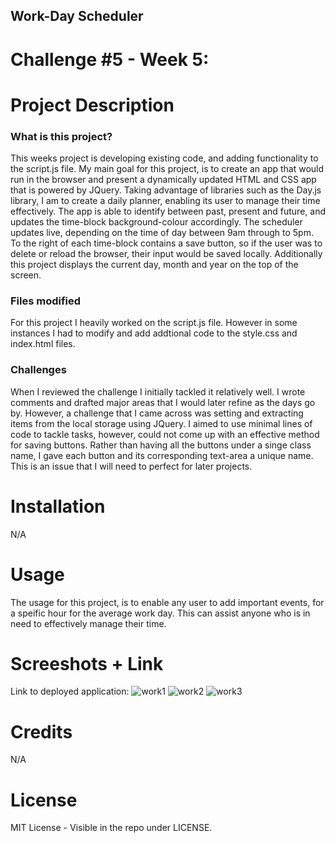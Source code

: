 ## Work-Day Scheduler
# Challenge #5 - Week 5:


# Project Description
### What is this project?
This weeks project is developing existing code, and adding functionality to the script.js file. My main goal for this project, is to create an app that would run in the browser and present a dynamically updated HTML and CSS app that is powered by JQuery. Taking advantage of libraries such as the Day.js library, I am to create a daily planner, enabling its user to manage their time effectively. The app is able to identify between past, present and future, and updates the time-block background-colour accordingly. The scheduler updates live, depending on the time of day between 9am through to 5pm. To the right of each time-block contains a save button, so if the user was to delete or reload the browser, their input would be saved locally. Additionally this project displays the current day, month and year on the top of the screen. 

### Files modified
For this project I heavily worked on the script.js file. However in some instances I had to modify and add addtional code to the style.css and index.html files.

### Challenges
When I reviewed the challenge I initially tackled it relatively well. I wrote comments and drafted major areas that I would later refine as the days go by. However, a challenge that I came across was setting and extracting items from the local storage using JQuery. I aimed to use minimal lines of code to tackle tasks, however, could not come up with an effective method for saving buttons. Rather than having all the buttons under a singe class name, I gave each button and its corresponding text-area a unique name. This is an issue that I will need to perfect for later projects.

# Installation
N/A

# Usage
The usage for this project, is to enable any user to add important events, for a speific hour for the average work day. This can assist anyone who is in need to effectively manage their time.


# Screeshots + Link
Link to deployed application: 
![work1](https://user-images.githubusercontent.com/114898970/207802331-872314d8-3792-4895-b5ef-d25178af8025.png)
![work2](https://user-images.githubusercontent.com/114898970/207802344-97bd0f2e-418b-4109-a505-dddc8de1e1b1.png)
![work3](https://user-images.githubusercontent.com/114898970/207802345-e81c21a6-8e1e-443e-a34b-1b9d703ce172.png)


# Credits
N/A

# License
MIT License - Visible in the repo under LICENSE.

